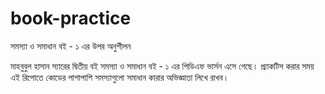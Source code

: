 # book-practice
সমস্যা ও সমাধান বই - ১ এর উপর অনুশীলন

মাহবুবুল হাসান স্যারের দ্বিতীয় বই সমস্যা ও সমাধান বই - ১ এর পিডিএফ ভার্সন এসে গেছে। প্র্যাকটিস করার সময় এই রিপোতে কোডের পাশাপাশি সমস্যাগুলো সমাধান কারার অভিজ্ঞাতা লিখে রাখব।
